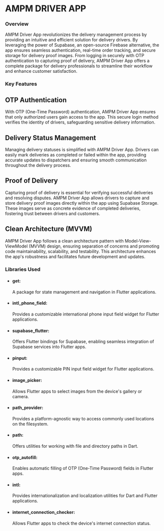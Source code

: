# AMPM DRIVER APP

### Overview
AMPM Driver App revolutionizes the delivery management process by providing an intuitive and efficient solution for delivery drivers. By leveraging the power of Supabase, an open-source Firebase alternative, the app ensures seamless authentication, real-time order tracking, and secure storage for delivery proof images. From logging in securely with OTP authentication to capturing proof of delivery, AMPM Driver App offers a complete package for delivery professionals to streamline their workflow and enhance customer satisfaction.

### Key Features

## OTP Authentication
With OTP (One-Time Password) authentication, AMPM Driver App ensures that only authorized users gain access to the app. This secure login method verifies the identity of drivers, safeguarding sensitive delivery information.

## Delivery Status Management
Managing delivery statuses is simplified with AMPM Driver App. Drivers can easily mark deliveries as completed or failed within the app, providing accurate updates to dispatchers and ensuring smooth communication throughout the delivery process.

## Proof of Delivery
Capturing proof of delivery is essential for verifying successful deliveries and resolving disputes. AMPM Driver App allows drivers to capture and store delivery proof images directly within the app using Supabase Storage. These images serve as concrete evidence of completed deliveries, fostering trust between drivers and customers.

## Clean Architecture (MVVM)
AMPM Driver App follows a clean architecture pattern with Model-View-ViewModel (MVVM) design, ensuring separation of concerns and promoting code maintainability, scalability, and testability. This architecture enhances the app's robustness and facilitates future development and updates.

### Libraries Used
- #### get:
  A package for state management and navigation in Flutter applications.
- #### intl_phone_field:
  Provides a customizable international phone input field widget for Flutter applications.
- #### supabase_flutter:
  Offers Flutter bindings for Supabase, enabling seamless integration of Supabase services into Flutter apps.
- #### pinput:
  Provides a customizable PIN input field widget for Flutter applications.
- #### image_picker:
  Allows Flutter apps to select images from the device's gallery or camera.
- #### path_provider:
  Provides a platform-agnostic way to access commonly used locations on the filesystem.
- #### path:
  Offers utilities for working with file and directory paths in Dart.
- #### otp_autofill:
  Enables automatic filling of OTP (One-Time Password) fields in Flutter apps.
- #### intl:
  Provides internationalization and localization utilities for Dart and Flutter applications.
- #### internet_connection_checker:
  Allows Flutter apps to check the device's internet connection status.



